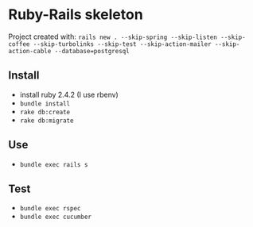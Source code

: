 # Ruby-Rails skeleton

Project created with:
    `rails new . --skip-spring --skip-listen --skip-coffee --skip-turbolinks --skip-test --skip-action-mailer --skip-action-cable --database=postgresql`

## Install

- install ruby 2.4.2 (I use rbenv)
- `bundle install`
- `rake db:create`
- `rake db:migrate`

## Use

- `bundle exec rails s`

## Test
- `bundle exec rspec`
- `bundle exec cucumber`
